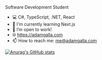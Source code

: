 Software Development Student

- 💻 C#, TypeScript, .NET, React
- 📖 I'm currently learning Next.js
- 💼 I’m open to work!
- 🌐 https://adamgalla.com
- 📫 How to reach me: me@adamgalla.com

[![Anurag's GitHub stats](https://github-readme-stats.vercel.app/api?username=AdamGalla)](https://github.com/anuraghazra/github-readme-stats)
